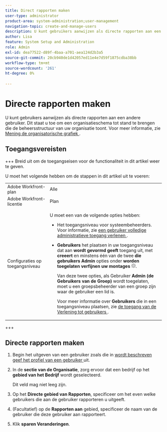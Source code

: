 ```yaml
---
title: Direct rapporten maken
user-type: administrator
product-area: system-administration;user-management
navigation-topic: create-and-manage-users
description: U kunt gebruikers aanwijzen als directe rapporten aan een andere gebruiker. Dit staat u toe om een organisatieschema tot stand te brengen die de beheersstructuur van uw organisatie toont.
author: Lisa
feature: System Setup and Administration
role: Admin
exl-id: dea77522-d89f-4baa-a701-aea124d2b3a5
source-git-commit: 20cb940de1d42057ed11e4e7d59f1875cdba38bb
workflow-type: tm+mt
source-wordcount: '261'
ht-degree: 0%

---
```


# Directe rapporten maken

U kunt gebruikers aanwijzen als directe rapporten aan een andere gebruiker. Dit staat u toe om een organisatieschema tot stand te brengen die de beheersstructuur van uw organisatie toont. Voor meer informatie, zie [ Mening de organisatorische grafiek ](../../../people-teams-and-groups/work-directly-with-others/view-the-org-chart.md).

## Toegangsvereisten

+++ Breid uit om de toegangseisen voor de functionaliteit in dit artikel weer te geven.

U moet het volgende hebben om de stappen in dit artikel uit te voeren:

<table style="table-layout:auto"> 
 <col> 
 <col> 
 <tbody> 
  <tr> 
   <td role="rowheader">Adobe Workfront-plan</td> 
   <td>Alle</td> 
  </tr> 
  <tr> 
   <td role="rowheader">Adobe Workfront-licentie</td> 
   <td>Plan</td> 
  </tr> 
  <tr> 
   <td role="rowheader">Configuraties op toegangsniveau</td> 
   <td> <p>U moet een van de volgende opties hebben:</p> 
    <ul> 
     <li> <p>Het toegangsniveau voor systeembeheerders. Voor informatie, zie <a href="../../../administration-and-setup/add-users/configure-and-grant-access/grant-a-user-full-administrative-access.md" class="MCXref xref"> een gebruiker volledige administratieve toegang verlenen </a>. </p> </li> 
     <li> <p><b> Gebruikers </b> het plaatsen in uw toegangsniveau dat aan <b> wordt gevormd geeft </b> toegang uit, met <b> creeert </b> en minstens één van de twee <b> die gebruikers Admin </b> opties onder <b> worden toegelaten verfijnen uw montages </b> <img src="assets/gear-icon-in-access-levels.png">. </p> <p>Van deze twee opties, als Gebruiker <b> Admin (de Gebruikers van de Groep) </b> wordt toegelaten, moet u een groepsbeheerder van een groep zijn waar de gebruiker een lid is.</p> <p>Voor meer informatie over <b> Gebruikers </b> die in een toegangsniveau plaatsen, zie <a href="../../../administration-and-setup/add-users/configure-and-grant-access/grant-access-other-users.md" class="MCXref xref"> de toegang van de Verlening tot gebruikers </a>.</p> </li> 
    </ul> </td> 
  </tr> 
 </tbody> 
</table>

+++

## Directe rapporten maken

1. Begin het uitgeven van een gebruiker zoals die in [ wordt beschreven geef het profiel van een gebruiker ](../../../administration-and-setup/add-users/create-and-manage-users/edit-a-users-profile.md) uit.
1. In de **sectie van de Organisatie**, zorg ervoor dat een bedrijf op het **gebied van het Bedrijf** wordt geselecteerd.

   Dit veld mag niet leeg zijn.

1. Op het **Directe gebied van Rapporten**, specificeer om het even welke gebruikers die aan de gebruiker rapporteren u uitgeeft.
1. (Facultatief) op de **Rapporten aan** gebied, specificeer de naam van de gebruiker die deze gebruiker aan rapporteert.
1. Klik **sparen Veranderingen**.
